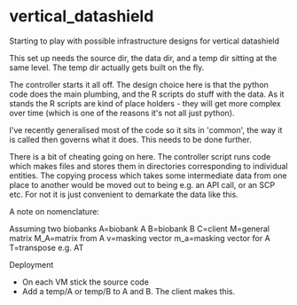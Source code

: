 vertical_datashield
===================

Starting to play with possible infrastructure designs for vertical datashield


This set up needs the source dir, the data dir, and a temp dir sitting at the same level. The temp dir actually gets built on the fly.

The controller starts it all off. The design choice here is that the python code does the main plumbing, and the R scripts do stuff with the data. As it stands the R scripts are kind of place holders - they will get more complex over time (which is one of the reasons it's not all just python).

I've recently generalised most of the code so it sits in 'common', the way it is called then governs what it does. This needs to be done further.

There is a bit of cheating going on here. The controller script runs code which makes files and stores them in directories corresponding to individual entities. The copying process which takes some intermediate data from one place to another would be moved out to being e.g. an API call, or an SCP etc. For not it is just convenient to demarkate the data like this.


A note on nomenclature:

Assuming two biobanks
A=biobank A
B=biobank B
C=client
M=general matrix
M_A=matrix from A
v=masking vector
m_a=masking vector for A
T=transpose e.g. AT

Deployment

- On each VM stick the source code
- Add a temp/A or temp/B to A and B. The client makes this.
